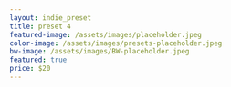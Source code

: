 ```yaml
---
layout: indie_preset
title: preset 4
featured-image: /assets/images/placeholder.jpeg
color-image: /assets/images/presets-placeholder.jpeg
bw-image: /assets/images/BW-placeholder.jpeg
featured: true
price: $20
---
```

